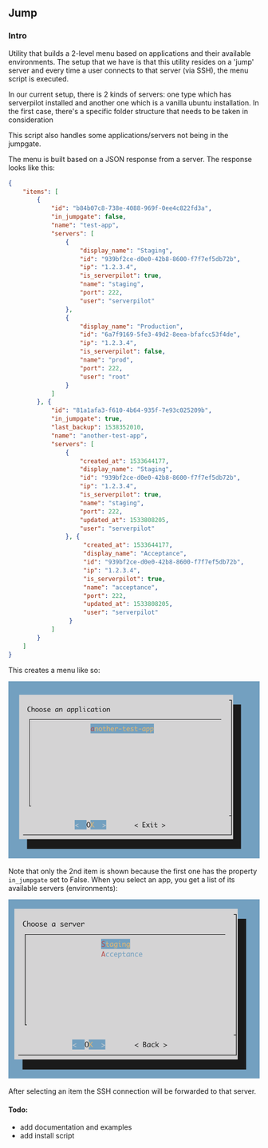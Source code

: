 ## Jump

### Intro 

Utility that builds a 2-level menu based on applications and their available environments. The setup that we have is that
this utility resides on a 'jump' server and every time a user connects to that server (via SSH), the menu script is 
executed. 

In our current setup, there is 2 kinds of servers: one type which has serverpilot installed and another one which is 
a vanilla ubuntu installation. In the first case, there's a specific folder structure that needs to be taken in consideration

This script also handles some applications/servers not being in the jumpgate.

The menu is built based on a JSON response from a server. The response looks like this:

```json
{
    "items": [
        {
            "id": "b84b07c8-738e-4088-969f-0ee4c822fd3a",
            "in_jumpgate": false,
            "name": "test-app",
            "servers": [
                {
                    "display_name": "Staging",
                    "id": "939bf2ce-d0e0-42b8-8600-f7f7ef5db72b",
                    "ip": "1.2.3.4",
                    "is_serverpilot": true,
                    "name": "staging",
                    "port": 222,
                    "user": "serverpilot"
                },
                {
                    "display_name": "Production",
                    "id": "6a7f9169-5fe3-49d2-8eea-bfafcc53f4de",
                    "ip": "1.2.3.4",
                    "is_serverpilot": false,
                    "name": "prod",
                    "port": 222,
                    "user": "root"
                }
            ]
        }, {
            "id": "81a1afa3-f610-4b64-935f-7e93c025209b",
            "in_jumpgate": true,
            "last_backup": 1538352010,
            "name": "another-test-app",
            "servers": [
                {
                    "created_at": 1533644177,
                    "display_name": "Staging",
                    "id": "939bf2ce-d0e0-42b8-8600-f7f7ef5db72b",
                    "ip": "1.2.3.4",
                    "is_serverpilot": true,
                    "name": "staging",
                    "port": 222,
                    "updated_at": 1533808205,
                    "user": "serverpilot"
                }, {
                     "created_at": 1533644177,
                     "display_name": "Acceptance",
                     "id": "939bf2ce-d0e0-42b8-8600-f7f7ef5db72b",
                     "ip": "1.2.3.4",
                     "is_serverpilot": true,
                     "name": "acceptance",
                     "port": 222,
                     "updated_at": 1533808205,
                     "user": "serverpilot"
                 }
            ]
        }
    ]
}
```

This creates a menu like so:

![](docs/img/app-menu.png)

Note that only the 2nd item is shown because the first one has the property `in_jumpgate` set to False. When you select
an app, you get a list of its available servers (environments):

![](docs/img/env-menu.png)

After selecting an item the SSH connection will be forwarded to that server.


#### Todo:

 - add documentation and examples
 - add install script
